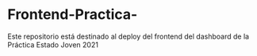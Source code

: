 # Frontend-Practica-
Este repositorio está destinado al deploy del frontend del dashboard de la Práctica Estado Joven 2021
